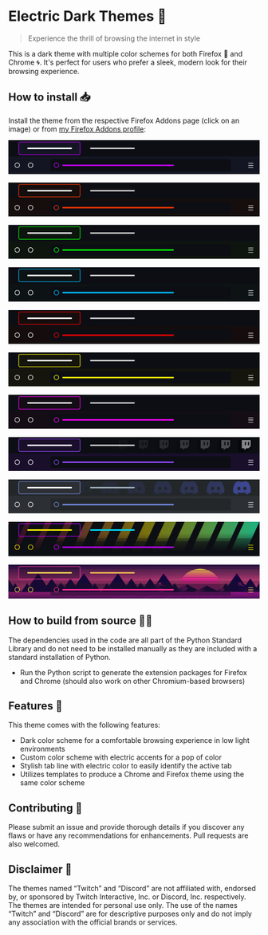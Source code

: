 # Electric Dark Themes 🔮
> Experience the thrill of browsing the internet in style

This is a dark theme with multiple color schemes for both Firefox 🦊 and Chrome 🌀. It's perfect for users who prefer a sleek, modern look for their browsing experience.

## How to install 📥

Install the theme from the respective Firefox Addons page (click on an image) or from [my Firefox Addons profile](https://addons.mozilla.org/en-US/firefox/user/17592504/):

[![Purple-Dark](./previews/Purple.png)](https://addons.mozilla.org/en-US/firefox/addon/electric-purple-dark/)

[![Orange-Dark](./previews/Orange.png)](https://addons.mozilla.org/en-US/firefox/addon/electric-orange-dark/)

[![Green-Dark](./previews/Green.png)](https://addons.mozilla.org/en-US/firefox/addon/electric-green-dark/)

[![Azure-Dark](./previews/Azure.png)](https://addons.mozilla.org/en-US/firefox/addon/electric-azure-dark/)

[![Red-Dark](./previews/Red.png)](https://addons.mozilla.org/en-US/firefox/addon/electric-red-dark/)

[![Yellow-Dark](./previews/Yellow.png)](https://addons.mozilla.org/en-US/firefox/addon/electric-yellow-dark/)

[![Pink-Dark](./previews/Pink.png)](https://addons.mozilla.org/en-US/firefox/addon/electric-pink-dark/)

[![Twitch-Dark](./previews/Twitch.png)](https://addons.mozilla.org/en-US/firefox/addon/electric-twitch-dark/)

[![Discord-Dark](./previews/Discord.png)](https://addons.mozilla.org/en-US/firefox/addon/electric-discord-dark/)

[![Cyberpunk-Dark](./previews/Cyberpunk.png)](https://addons.mozilla.org/en-US/firefox/addon/electric-cyberpunk-dark/)

[![Vaporwave-Dark](./previews/Vaporwave.png)](https://addons.mozilla.org/en-US/firefox/addon/electric-vaporwave-dark/)

## How to build from source 👨‍💻

The dependencies used in the code are all part of the Python Standard Library and do not need to be installed manually as they are included with a standard installation of Python.
- Run the Python script to generate the extension packages for Firefox and Chrome (should also work on other Chromium-based browsers)

## Features 🎨

This theme comes with the following features:
- Dark color scheme for a comfortable browsing experience in low light environments
- Custom color scheme with electric accents for a pop of color
- Stylish tab line with electric color to easily identify the active tab
- Utilizes templates to produce a Chrome and Firefox theme using the same color scheme

## Contributing 🤝

Please submit an issue and provide thorough details if you discover any flaws or have any recommendations for enhancements. Pull requests are also welcomed.

## Disclaimer 📝

The themes named “Twitch” and “Discord” are not affiliated with, endorsed by, or sponsored by Twitch Interactive, Inc. or Discord, Inc. respectively. The themes are intended for personal use only. The use of the names “Twitch” and “Discord” are for descriptive purposes only and do not imply any association with the official brands or services.
